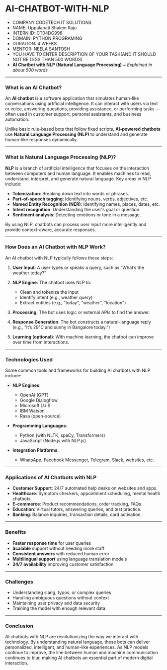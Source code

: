 # AI-CHATBOT-WITH-NLP 
* COMPANY:CODETECH IT SOLUTIONS
* NAME: Uppalapati Shalem Raju
* INTERN ID: CT04DG998
* DOMAIN: PYTHON PROGRAMING
* DURATION: 4 WEEKS
* MENTOR: NEELA SANTOSH
* YOU HAVE TO ENTER DESCRIPTION OF YOUR TASK(AND IT SHOULD NOT BE LESS THAN 500 WORDS)
* **AI Chatbot with NLP (Natural Language Processing)**
*\~ Explained in about 500 words*

---

### What is an AI Chatbot?

An **AI chatbot** is a software application that simulates human-like conversations using artificial intelligence. It can interact with users via text or voice, answering questions, providing assistance, or performing tasks — often used in customer support, personal assistants, and business automation.

Unlike basic rule-based bots that follow fixed scripts, **AI-powered chatbots** use **Natural Language Processing (NLP)** to understand and generate human-like responses dynamically.

---

### What is Natural Language Processing (NLP)?

**NLP** is a branch of artificial intelligence that focuses on the interaction between computers and human language. It enables machines to read, understand, interpret, and generate natural language. Key areas in NLP include:

* **Tokenization**: Breaking down text into words or phrases.
* **Part-of-speech tagging**: Identifying nouns, verbs, adjectives, etc.
* **Named Entity Recognition (NER)**: Identifying names, places, dates, etc.
* **Intent recognition**: Understanding the user's goal or question.
* **Sentiment analysis**: Detecting emotions or tone in a message.

By using NLP, chatbots can process user input more intelligently and provide context-aware, accurate responses.

---

### How Does an AI Chatbot with NLP Work?

An AI chatbot with NLP typically follows these steps:

1. **User Input**: A user types or speaks a query, such as “What’s the weather today?”
2. **NLP Engine**: The chatbot uses NLP to:

   * Clean and tokenize the input
   * Identify intent (e.g., weather query)
   * Extract entities (e.g., "today", "weather", "location")
3. **Processing**: The bot uses logic or external APIs to find the answer.
4. **Response Generation**: The bot constructs a natural-language reply (e.g., “It’s 29°C and sunny in Bangalore today.”)
5. **Learning (optional)**: With machine learning, the chatbot can improve over time from interactions.

---

### Technologies Used

Some common tools and frameworks for building AI chatbots with NLP include:

* **NLP Engines**:

  * OpenAI (GPT)
  * Google Dialogflow
  * Microsoft LUIS
  * IBM Watson
  * Rasa (open-source)

* **Programming Languages**:

  * Python (with NLTK, spaCy, Transformers)
  * JavaScript (Node.js with NLP.js)

* **Integration Platforms**:

  * WhatsApp, Facebook Messenger, Telegram, Slack, websites, etc.

---

### Applications of AI Chatbots with NLP

* **Customer Support**: 24/7 automated help desks on websites and apps.
* **Healthcare**: Symptom checkers, appointment scheduling, mental health chatbots.
* **E-commerce**: Product recommendations, order tracking, FAQs.
* **Education**: Virtual tutors, answering queries, and test practice.
* **Banking**: Balance inquiries, transaction details, card activation.

---

### Benefits

* **Faster response time** for user queries
* **Scalable** support without needing more staff
* **Consistent answers** with reduced human error
* **Multilingual support** using language translation models
* **24/7 availability** improving customer satisfaction

---

### Challenges

* Understanding slang, typos, or complex queries
* Handling ambiguous questions without context
* Maintaining user privacy and data security
* Training the model with enough relevant data

---

### Conclusion

AI chatbots with NLP are revolutionizing the way we interact with technology. By understanding natural language, these bots can deliver personalized, intelligent, and human-like experiences. As NLP models continue to improve, the line between human and machine communication continues to blur, making AI chatbots an essential part of modern digital interaction.

